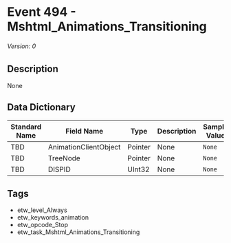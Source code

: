 # Event 494 - Mshtml_Animations_Transitioning
###### Version: 0

## Description
None

## Data Dictionary
|Standard Name|Field Name|Type|Description|Sample Value|
|---|---|---|---|---|
|TBD|AnimationClientObject|Pointer|None|`None`|
|TBD|TreeNode|Pointer|None|`None`|
|TBD|DISPID|UInt32|None|`None`|

## Tags
* etw_level_Always
* etw_keywords_animation
* etw_opcode_Stop
* etw_task_Mshtml_Animations_Transitioning